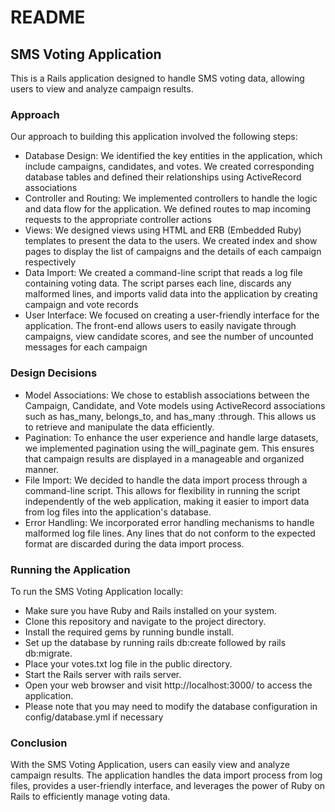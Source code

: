 # README

## SMS Voting Application
This is a Rails application designed to handle SMS voting data, allowing users to view and analyze campaign results.

### Approach
Our approach to building this application involved the following steps:

* Database Design: We identified the key entities in the application, which include campaigns, candidates, and votes. We created corresponding database tables and defined their relationships using ActiveRecord associations
* Controller and Routing: We implemented controllers to handle the logic and data flow for the application. We defined routes to map incoming requests to the appropriate controller actions
* Views: We designed views using HTML and ERB (Embedded Ruby) templates to present the data to the users. We created index and show pages to display the list of campaigns and the details of each campaign respectively
* Data Import: We created a command-line script that reads a log file containing voting data. The script parses each line, discards any malformed lines, and imports valid data into the application by creating campaign and vote records
* User Interface: We focused on creating a user-friendly interface for the application. The front-end allows users to easily navigate through campaigns, view candidate scores, and see the number of uncounted messages for each campaign


### Design Decisions

* Model Associations: We chose to establish associations between the Campaign, Candidate, and Vote models using ActiveRecord associations such as has_many, belongs_to, and has_many :through. This allows us to retrieve and manipulate the data efficiently.
* Pagination: To enhance the user experience and handle large datasets, we implemented pagination using the will_paginate gem. This ensures that campaign results are displayed in a manageable and organized manner.
* File Import: We decided to handle the data import process through a command-line script. This allows for flexibility in running the script independently of the web application, making it easier to import data from log files into the application's database.
* Error Handling: We incorporated error handling mechanisms to handle malformed log file lines. Any lines that do not conform to the expected format are discarded during the data import process.


### Running the Application
To run the SMS Voting Application locally:

* Make sure you have Ruby and Rails installed on your system.
* Clone this repository and navigate to the project directory.
* Install the required gems by running bundle install.
* Set up the database by running rails db:create followed by rails db:migrate.
* Place your votes.txt log file in the public directory.
* Start the Rails server with rails server.
* Open your web browser and visit http://localhost:3000/ to access the application.
* Please note that you may need to modify the database configuration in config/database.yml if necessary

### Conclusion
With the SMS Voting Application, users can easily view and analyze campaign results. The application handles the data import process from log files, provides a user-friendly interface, and leverages the power of Ruby on Rails to efficiently manage voting data.







